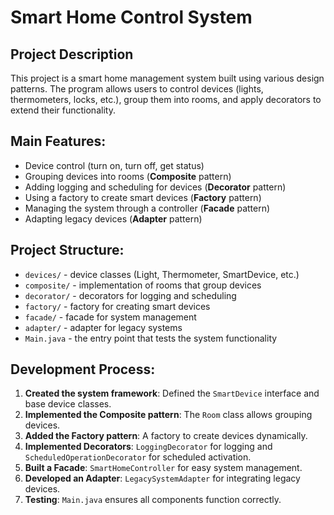 # Smart Home Control System

## Project Description
This project is a smart home management system built using various design patterns. The program allows users to control devices (lights, thermometers, locks, etc.), group them into rooms, and apply decorators to extend their functionality.

## Main Features:
- Device control (turn on, turn off, get status)
- Grouping devices into rooms (**Composite** pattern)
- Adding logging and scheduling for devices (**Decorator** pattern)
- Using a factory to create smart devices (**Factory** pattern)
- Managing the system through a controller (**Facade** pattern)
- Adapting legacy devices (**Adapter** pattern)

## Project Structure:
- `devices/` - device classes (Light, Thermometer, SmartDevice, etc.)
- `composite/` - implementation of rooms that group devices
- `decorator/` - decorators for logging and scheduling
- `factory/` - factory for creating smart devices
- `facade/` - facade for system management
- `adapter/` - adapter for legacy systems
- `Main.java` - the entry point that tests the system functionality

## Development Process:
1. **Created the system framework**: Defined the `SmartDevice` interface and base device classes.
2. **Implemented the Composite pattern**: The `Room` class allows grouping devices.
3. **Added the Factory pattern**: A factory to create devices dynamically.
4. **Implemented Decorators**: `LoggingDecorator` for logging and `ScheduledOperationDecorator` for scheduled activation.
5. **Built a Facade**: `SmartHomeController` for easy system management.
6. **Developed an Adapter**: `LegacySystemAdapter` for integrating legacy devices.
7. **Testing**: `Main.java` ensures all components function correctly.
